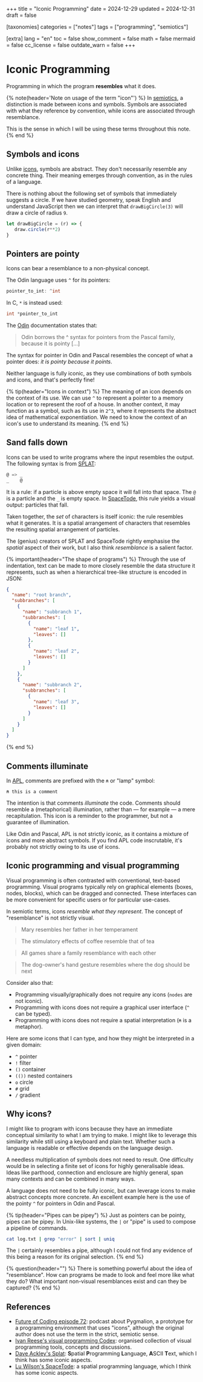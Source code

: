 +++
title = "Iconic Programming"
date = 2024-12-29
updated = 2024-12-31
draft = false

[taxonomies]
categories = ["notes"]
tags = ["programming", "semiotics"]

[extra]
lang = "en"
toc = false
show_comment = false
math = false
mermaid = false
cc_license = false
outdate_warn = false
+++

# Iconic Programming

Programming in which the program **resembles** what it does.

{% note(header='Note on usage of the term "icon"') %} 
In [semiotics](https://en.wikipedia.org/wiki/Semiotics), a distinction is made
between icons and symbols. Symbols are associated with what they reference by
convention, while icons are associated through resemblance.

This is the sense in which I will be using these terms throughout this note.
{% end %}

## Symbols and icons

Unlike
[icons](https://en.wikipedia.org/wiki/Semiotic_theory_of_Charles_Sanders_Peirce#II._Icon,_index,_symbol),
symbols are abstract. They don't necessarily resemble any concrete thing. Their
meaning emerges through convention, as in the rules of a language.

There is nothing about the following set of symbols that immediately suggests a
circle. If we have studied geometry, speak English and understand JavaScript
then we can interpret that `drawBigCircle(3)` will draw a circle of radius `9`.

```js
let drawBigCircle = (r) => {
   draw.circle(r**2)
}
```

## Pointers are pointy

Icons can bear a resemblance to a non-physical concept.

The Odin language uses `^` for its pointers:

```c
pointer_to_int: ^int
```

In C, `*` is instead used:

```c
int *pointer_to_int
```

The [Odin](https://odin-lang.org/) documentation states that:

> Odin borrows the ^ syntax for pointers from the Pascal family, because it is pointy [...]

The syntax for pointer in Odin and Pascal resembles the concept of what a
pointer does: _it is pointy because it points_.

Neither language is fully iconic, as they use combinations of both symbols and
icons, and that's perfectly fine!

{% tip(header="Icons in context") %} 
The meaning of an icon depends on the context of its use. We can use `^` to
represent a pointer to a memory location or to represent the roof of a house.
In another context, it may function as a symbol, such as its use in `2^3`,
where it represents the abstract idea of mathematical exponentiation.
We need to know the context of an icon's use to understand its meaning.
{% end %}

## Sand falls down

Icons can be used to write programs where the input resembles the output.
The following syntax is from [SPLAT](https://github.com/DaveAckley/SPLAT/):

```go
@ => _
_    @
```

It is a rule: if a particle is above empty space it will fall into that space.
The `@` is a particle and the `_` is empty space. In
[SpaceTode](https://github.com/TodePond/SpaceTode), this rule yields a visual
output: particles that fall.

Taken together, the *set* of characters is itself iconic: the rule resembles
what it generates. It is a spatial arrangement of characters that resembles the
resulting spatial arrangement of particles.

The (genius) creators of SPLAT and SpaceTode rightly emphasise the _spatial_
aspect of their work, but I also think _resemblance_ is a salient factor.

{% important(header="The shape of programs") %} 
Through the use of indentation, text can be made to more
closely resemble the data structure it represents, such
as when a hierarchical tree-like structure is encoded
in JSON:

```json
{
  "name": "root branch",
  "subbranches": [
    {
      "name": "subbranch 1",
      "subbranches": [
        {
          "name": "leaf 1",
          "leaves": []
        },
        {
          "name": "leaf 2",
          "leaves": []
        }
      ]
    },
    {
      "name": "subbranch 2",
      "subbranches": [
        {
          "name": "leaf 3",
          "leaves": []
        }
      ]
    }
  ]
}
```
{% end %}

## Comments illuminate

In [APL](https://en.wikipedia.org/wiki/APL_(programming_language)), comments
are prefixed with the `⍝` or "lamp" symbol:

```apl
⍝ this is a comment
```

The intention is that comments _illuminate_ the code. Comments should resemble
a (metaphorical) illumination, rather than — for example — a mere recapitulation.
This icon is a reminder to the programmer, but not a guarantee of illumination.

Like Odin and Pascal, APL is not strictly iconic, as it contains a mixture of
icons and more abstract symbols. If you find APL code inscrutable, it's probably not
strictly owing to its use of icons.

## Iconic programming and visual programming

Visual programming is often contrasted with conventional, text-based
programming. Visual programs typically rely on graphical elements (boxes,
nodes, blocks), which can be dragged and connected. These interfaces can be
more convenient for specific users or for particular use-cases.

In semiotic terms, icons _resemble what they represent_.
The concept of "resemblance" is not strictly visual.

> Mary resembles her father in her temperament

> The stimulatory effects of coffee resemble that of tea

> All games share a family resemblance with each other

> The dog-owner's hand gesture resembles where the dog should be next

Consider also that:

* Programming visually/graphically does not require any icons (`nodes` are not iconic).
* Programming with icons does not require a graphical user interface (`^` can be typed).
* Programming with icons does not require a spatial interpretation (`⍝` is a metaphor).

Here are some icons that I can type, and how they might be interpreted in a given domain:

* `^` pointer
* `!` filter
* `()` container
* `(())` nested containers
* `o` circle
* `#` grid
* `/` gradient

## Why icons?

I might like to program with icons because they have an immediate conceptual
similarity to what I am trying to make. I might like to leverage this
similarity while still using a keyboard and plain text. Whether such a language
is readable or effective depends on the language design.

A needless multiplication of symbols does not need to result. One difficulty
would be in selecting a finite set of icons for highly generalisable ideas.
Ideas like parthood, connection and enclosure are highly general, span many
contexts and can be combined in many ways.

A language does not need to be fully iconic, but can leverage icons to make
abstract concepts more concrete. An excellent example here is the use of the
pointy `^` for pointers in Odin and Pascal.

{% tip(header="Pipes can be pipey") %} 
Just as pointers can be pointy, pipes can be pipey.
In Unix-like systems, the `|` or "pipe" is used to compose
a pipeline of commands.

```bash
cat log.txt | grep "error" | sort | uniq
```

The `|` certainly resembles a pipe, although I could not find any
evidence of this being a reason for its original selection.
{% end %}

{% question(header="") %} 
There is something powerful about the idea of "resemblance".
How can programs be made to look and feel more like what they do?
What important non-visual resemblances exist and can they be captured?
{% end %}

## References

* [Future of Coding episode 72](https://futureofcoding.org/episodes/072.html):
podcast about Pygmalion, a prototype for a programming environment that uses
"icons", although the original author does not use the term in the strict,
semiotic sense.
* [Ivan Reese's visual programming
Codex](https://github.com/ivanreese/visual-programming-codex): organised
collection of visual programming tools, concepts and discussions.
* [Dave Ackley's Splat](https://github.com/DaveAckley/SPLAT/): **S**patial
**P**rogramming **L**anguage, **A**SCII **T**ext, which I think has some
iconic aspects.
* [Lu Wilson's SpaceTode](https://github.com/TodePond/SpaceTode): a spatial
programming language, which I think has some iconic aspects.

